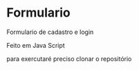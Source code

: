 # Formulario

Formulario de cadastro e login

Feito em Java Script

para exercutaré preciso clonar o repositório
